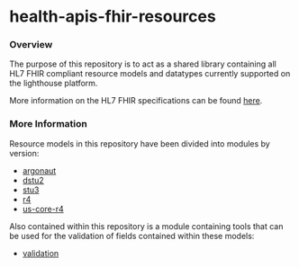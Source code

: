 # health-apis-fhir-resources

### Overview
The purpose of this repository is to act as a shared library containing all HL7 FHIR compliant resource models and 
datatypes currently supported on the lighthouse platform. 

More information on the HL7 FHIR specifications can be found [here](https://www.hl7.org/fhir/).

### More Information 
Resource models in this repository have been divided into modules by version:
  * [argonaut](argonaut/README.md)
  * [dstu2](dstu2/README.md)
  * [stu3](stu3/README.md)
  * [r4](r4/README.md)
  * [us-core-r4](us-core-r4/README.md)

Also contained within this repository is a module containing tools that can be used for the validation of fields 
contained within these models:
  * [validation](validation/README.md)
